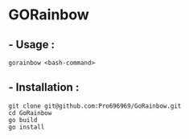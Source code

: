 # GORainbow

## - Usage :
``` gorainbow <bash-command> ```

## - Installation :
```
git clone git@github.com:Pro696969/GoRainbow.git
cd GoRainbow
go build
go install  
```

